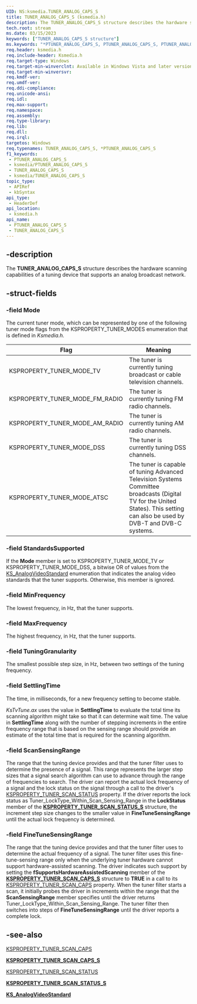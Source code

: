 ```yaml
---
UID: NS:ksmedia.TUNER_ANALOG_CAPS_S
title: TUNER_ANALOG_CAPS_S (ksmedia.h)
description: The TUNER_ANALOG_CAPS_S structure describes the hardware scanning capabilities of a tuning device that supports an analog broadcast network.
tech.root: stream
ms.date: 03/15/2023
keywords: ["TUNER_ANALOG_CAPS_S structure"]
ms.keywords: "*PTUNER_ANALOG_CAPS_S, PTUNER_ANALOG_CAPS_S, PTUNER_ANALOG_CAPS_S structure pointer [Streaming Media Devices], TUNER_ANALOG_CAPS_S, TUNER_ANALOG_CAPS_S structure [Streaming Media Devices], ksmedia/PTUNER_ANALOG_CAPS_S, ksmedia/TUNER_ANALOG_CAPS_S, stream.tuner_analog_caps_s, vidcapstruct_47de7e8b-b88a-4ae7-87eb-ed9fa008eccb.xml"
req.header: ksmedia.h
req.include-header: Ksmedia.h
req.target-type: Windows
req.target-min-winverclnt: Available in Windows Vista and later versions of the operating system.
req.target-min-winversvr: 
req.kmdf-ver: 
req.umdf-ver: 
req.ddi-compliance: 
req.unicode-ansi: 
req.idl: 
req.max-support: 
req.namespace: 
req.assembly: 
req.type-library: 
req.lib: 
req.dll: 
req.irql: 
targetos: Windows
req.typenames: TUNER_ANALOG_CAPS_S, *PTUNER_ANALOG_CAPS_S
f1_keywords:
 - PTUNER_ANALOG_CAPS_S
 - ksmedia/PTUNER_ANALOG_CAPS_S
 - TUNER_ANALOG_CAPS_S
 - ksmedia/TUNER_ANALOG_CAPS_S
topic_type:
 - APIRef
 - kbSyntax
api_type:
 - HeaderDef
api_location:
 - ksmedia.h
api_name:
 - PTUNER_ANALOG_CAPS_S
 - TUNER_ANALOG_CAPS_S
---
```


## -description

The **TUNER_ANALOG_CAPS_S** structure describes the hardware scanning capabilities of a tuning device that supports an analog broadcast network.

## -struct-fields

### -field Mode

The current tuner mode, which can be represented by one of the following tuner mode flags from the KSPROPERTY_TUNER_MODES enumeration that is defined in *Ksmedia.h.*

| Flag | Meaning |
|---|---|
| KSPROPERTY_TUNER_MODE_TV | The tuner is currently tuning broadcast or cable television channels. |
| KSPROPERTY_TUNER_MODE_FM_RADIO | The tuner is currently tuning FM radio channels. |
| KSPROPERTY_TUNER_MODE_AM_RADIO | The tuner is currently tuning AM radio channels. |
| KSPROPERTY_TUNER_MODE_DSS | The tuner is currently tuning DSS channels. |
| KSPROPERTY_TUNER_MODE_ATSC | The tuner is capable of tuning Advanced Television Systems Committee broadcasts (Digital TV for the United States). This setting can also be used by DVB-T and DVB-C systems. |

### -field StandardsSupported

If the **Mode** member is set to KSPROPERTY_TUNER_MODE_TV or KSPROPERTY_TUNER_MODE_DSS, a bitwise OR of values from the [KS_AnalogVideoStandard](/windows-hardware/drivers/ddi/ksmedia/ne-ksmedia-ks_analogvideostandard) enumeration that indicates the analog video standards that the tuner supports. Otherwise, this member is ignored.

### -field MinFrequency

The lowest frequency, in Hz, that the tuner supports.

### -field MaxFrequency

The highest frequency, in Hz, that the tuner supports.

### -field TuningGranularity

The smallest possible step size, in Hz, between two settings of the tuning frequency.

### -field SettlingTime

The time, in milliseconds, for a new frequency setting to become stable.

*KsTvTune.ax* uses the value in **SettlingTime** to evaluate the total time its scanning algorithm might take so that it can determine wait time. The value in **SettlingTime** along with the number of stepping increments in the entire frequency range that is based on the sensing range should provide an estimate of the total time that is required for the scanning algorithm.

### -field ScanSensingRange

The range that the tuning device provides and that the tuner filter uses to determine the presence of a signal. This range represents the larger step sizes that a signal search algorithm can use to advance through the range of frequencies to search. The driver can report the actual lock frequency of a signal and the lock status on the signal through a call to the driver's [KSPROPERTY_TUNER_SCAN_STATUS](/windows-hardware/drivers/stream/ksproperty-tuner-scan-status) property. If the driver reports the lock status as Tuner_LockType_Within_Scan_Sensing_Range in the **LockStatus** member of the [**KSPROPERTY_TUNER_SCAN_STATUS_S**](/windows-hardware/drivers/ddi/ksmedia/ns-ksmedia-ksproperty_tuner_scan_status_s) structure, the increment step size changes to the smaller value in **FineTuneSensingRange** until the actual lock frequency is determined.

### -field FineTuneSensingRange

The range that the tuning device provides and that the tuner filter uses to determine the actual frequency of a signal. The tuner filter uses this fine-tune-sensing range only when the underlying tuner hardware cannot support hardware-assisted scanning. The driver indicates such support by setting the **fSupportsHardwareAssistedScanning** member of the [**KSPROPERTY_TUNER_SCAN_CAPS_S**](/windows-hardware/drivers/ddi/ksmedia/ns-ksmedia-ksproperty_tuner_scan_caps_s) structure to **TRUE** in a call to its [KSPROPERTY_TUNER_SCAN_CAPS](/windows-hardware/drivers/stream/ksproperty-tuner-scan-caps) property. When the tuner filter starts a scan, it initially probes the driver in increments within the range that the **ScanSensingRange** member specifies until the driver returns Tuner_LockType_Within_Scan_Sensing_Range. The tuner filter then switches into steps of **FineTuneSensingRange** until the driver reports a complete lock.

## -see-also

[KSPROPERTY_TUNER_SCAN_CAPS](/windows-hardware/drivers/stream/ksproperty-tuner-scan-caps)

[**KSPROPERTY_TUNER_SCAN_CAPS_S**](/windows-hardware/drivers/ddi/ksmedia/ns-ksmedia-ksproperty_tuner_scan_caps_s)

[KSPROPERTY_TUNER_SCAN_STATUS](/windows-hardware/drivers/stream/ksproperty-tuner-scan-status)

[**KSPROPERTY_TUNER_SCAN_STATUS_S**](/windows-hardware/drivers/ddi/ksmedia/ns-ksmedia-ksproperty_tuner_scan_status_s)

[**KS_AnalogVideoStandard**](/windows-hardware/drivers/ddi/ksmedia/ne-ksmedia-ks_analogvideostandard)
